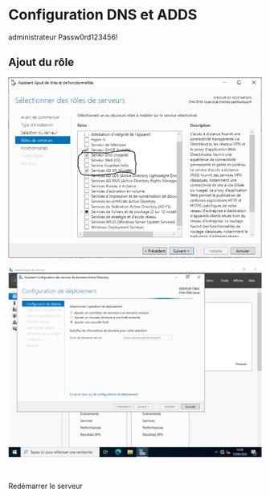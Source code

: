 # Configuration DNS et ADDS

administrateur Passw0rd123456!

## Ajout du rôle

![Ajout du rôle DNS et AD DS](/img/DNS/ajout_role_dns.PNG)

![Nouveau domaine](/img/DNS/ajout_DNS.PNG)

<br>

Redémarrer le serveur